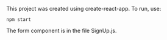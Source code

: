 This project was created using create-react-app. To run, use:

`npm start`

The form component is in the file SignUp.js.
